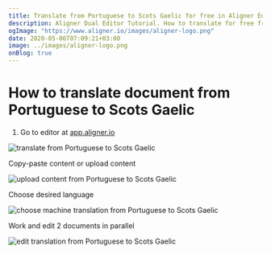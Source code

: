 ```yaml
---
title: Translate from Portuguese to Scots Gaelic for free in Aligner Editor
description: Aligner Dual Editor Tutorial. How to translate for free from Portuguese to Scots Gaelic. Aligner is multilingual document management platform. 
ogImage: "https://www.aligner.io/images/aligner-logo.png"
date: 2020-05-06T07:09:21+03:00
image: ../images/aligner-logo.png
onBlog: true
---
```


# How to translate document from Portuguese to Scots Gaelic

1. Go to editor at [app.aligner.io](https://app.aligner.io "Aligner App web page")

![translate from Portuguese to Scots Gaelic](../aligner-blank-editor.png "translate from Portuguese to Scots Gaelic")

Copy-paste content or upload content

![upload content from Portuguese to Scots Gaelic](../aligner-uploaded-document.png "upload content from Portuguese to Scots Gaelic")

Choose desired language

![choose machine translation from Portuguese to Scots Gaelic](../aligner-language-dropdown.png "choose machine translation from Portuguese to Scots Gaelic")

Work and edit 2 documents in parallel

![edit translation from Portuguese to Scots Gaelic](../aligner-double-sitded-editor.png "edit translation from Portuguese to Scots Gaelic")

